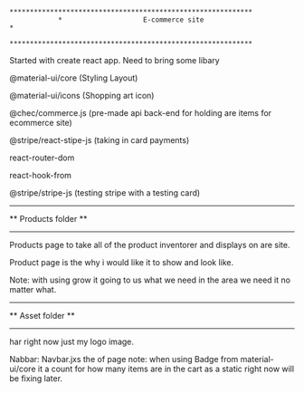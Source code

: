                 ************************************************************
                *                    E-commerce site                        *
                ************************************************************


Started with create react app. Need to bring some libary

@material-ui/core (Styling Layout)

@material-ui/icons (Shopping art icon)

@chec/commerce.js (pre-made api back-end for holding are items for ecommerce site)

@stripe/react-stipe-js (taking in card payments)

react-router-dom

react-hook-from

@stripe/stripe-js (testing stripe with a testing card)


*********************
** Products folder **
*********************
Products page to take all of the product inventorer and displays on are site.

Product page is the why i would like it to show and look like.

Note: with using grow it going to us what we need in the area we need it no matter what.

******************
** Asset folder **
******************
har right now just my logo image.

Nabbar:
Navbar.jxs the of page 
    note: when using Badge from material-ui/core it a count for how many items are in the cart as a static right now will be fixing later.